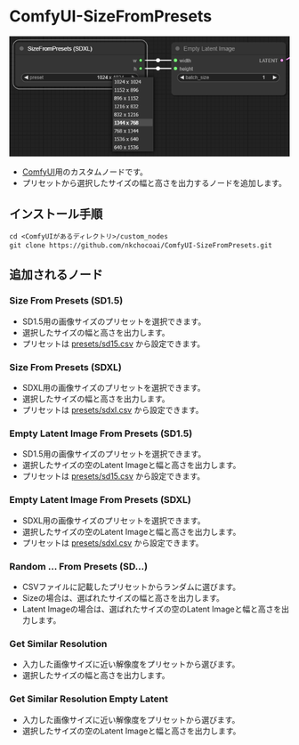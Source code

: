 # ComfyUI-SizeFromPresets
![SizeFromPresets Preview](preview.png "SizeFromPresets Preview")
- [ComfyUI](https://github.com/comfyanonymous/ComfyUI)用のカスタムノードです。
- プリセットから選択したサイズの幅と高さを出力するノードを追加します。

## インストール手順
```
cd <ComfyUIがあるディレクトリ>/custom_nodes
git clone https://github.com/nkchocoai/ComfyUI-SizeFromPresets.git
```

## 追加されるノード
### Size From Presets (SD1.5)
- SD1.5用の画像サイズのプリセットを選択できます。
- 選択したサイズの幅と高さを出力します。
- プリセットは [presets/sd15.csv](presets/sd15.csv) から設定できます。

### Size From Presets (SDXL)
- SDXL用の画像サイズのプリセットを選択できます。
- 選択したサイズの幅と高さを出力します。
- プリセットは [presets/sdxl.csv](presets/sdxl.csv) から設定できます。

### Empty Latent Image From Presets (SD1.5)
- SD1.5用の画像サイズのプリセットを選択できます。
- 選択したサイズの空のLatent Imageと幅と高さを出力します。
- プリセットは [presets/sd15.csv](presets/sd15.csv) から設定できます。

### Empty Latent Image From Presets (SDXL)
- SDXL用の画像サイズのプリセットを選択できます。
- 選択したサイズの空のLatent Imageと幅と高さを出力します。
- プリセットは [presets/sdxl.csv](presets/sdxl.csv) から設定できます。

### Random ... From Presets (SD...)
- CSVファイルに記載したプリセットからランダムに選びます。
- Sizeの場合は、選ばれたサイズの幅と高さを出力します。
- Latent Imageの場合は、選ばれたサイズの空のLatent Imageと幅と高さを出力します。

### Get Similar Resolution
- 入力した画像サイズに近い解像度をプリセットから選びます。
- 選択したサイズの幅と高さを出力します。

### Get Similar Resolution Empty Latent
- 入力した画像サイズに近い解像度をプリセットから選びます。
- 選択したサイズの空のLatent Imageと幅と高さを出力します。
